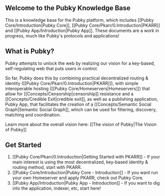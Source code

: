 ## Welcome to the Pubky Knowledge Base

This is a knowledge base for the Pubky platform, which includes [[Pubky Core/Introduction|Pubky Core]], [[Pubky Core/Pkarr/0.Introduction|PKARR]] and [[Pubky App/Introduction|Pubky App]]. These documents are a work in progress, much like Pubky's protocols and applications!

## What is Pubky?

Pubky attempts to unlock the web by realizing our vision for a key-based, self-regulating web that puts users in control.

So far, Pubky does this by combining practical decentralized routing & identity ([[Pubky Core/Pkarr/0.Introduction|PKARR]]), with simple interoperable hosting ([[Pubky Core/Homeservers|Homeservers]]) that allow for [[Concepts/Censorship|censorship]] resistance and a [[Concepts/Credible Exit|credible exit]], as well as a publishing application, Pubky App, that facilitates the creation of a [[Concepts/Semantic Social Graph|Semantic Social Graph]], which can be used for filtering, discovery, matching and coordination.

Learn more about the overall vision here: [[The vision of Pubky|The Vision of Pubky]]

## Get Started

1. [[Pubky Core/Pkarr/0.Introduction|Getting Started with PKARR]] - If your main interest is using the most decentralized, key-based identity & routing method, start with PKARR.
2. [[Pubky Core/Introduction|Pubky Core - Introduction]] - If you want run your own Homeserver and apply PKARR, check out Pubky Core.
3. [[Pubky App/Introduction|Pubky App - Introduction]] - If you want to dig into the application, indexer, etc, start here!
